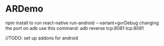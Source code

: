 # ARDemo
npm install
to run react-native run-android --variant=gvrDebug
changing the port on adb use this command:  adb reverse tcp:8081 tcp:8081 

//TODO: set up addons for android